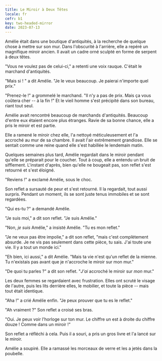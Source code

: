 ```yaml
---
title: Le Miroir à Deux Têtes
locale: fr
cefr: b1
key: two-headed-mirror
date: 2023-07-13
---
```


Amélie était dans une boutique d'antiquités, à la recherche de quelque chose à mettre sur son mur. Dans l'obscurité à l'arrière, elle a repéré un magnifique miroir ancien. Il avait un cadre orné sculpté en forme de serpent à deux têtes.

"Vous ne voulez pas de celui-ci," a retenti une voix rauque. C'était le marchand d'antiquités.

"Mais si ! " a dit Amélie. "Je le veux beaucoup. Je paierai n'importe quel prix."

"Prenez-le !" a grommelé le marchand. "Il n'y a pas de prix. Mais ça vous coûtera cher -- à la fin !" Et le vieil homme s'est précipité dans son bureau, riant tout seul.

Amélie avait rencontré beaucoup de marchands d'antiquités. Beaucoup d'entre eux étaient encore plus étranges. Ravie de sa bonne chance, elle a pris le miroir et est partie.

Elle a ramené le miroir chez elle, l'a nettoyé méticuleusement et l'a accroché au mur de sa chambre. Il avait l'air extrêmement grandiose. Elle se sentait comme une reine quand elle s'est habillée le lendemain matin.

Quelques semaines plus tard, Amélie regardait dans le miroir pendant qu'elle se préparait pour le coucher. Tout à coup, elle a entendu un bruit de sifflement. L'instant d'après, bien qu'elle ne bougeait pas, son reflet s'est retourné et s'est éloigné.

"Reviens !" a exclamé Amélie, sous le choc.

Son reflet a sursauté de peur et s'est retourné. Il la regardait, tout aussi surpris. Pendant un moment, ils se sont juste tenus immobiles et se sont regardées.

"Qui es-tu ?" a demandé Amélie.

"Je suis moi," a dit son reflet. "Je suis Amélie."

"Non, *je suis* Amélie," a insisté Amélie. "Tu es mon reflet."

"Je ne veux pas être impolie," a dit son reflet, "mais c'est complètement absurde. Je ne vis pas seulement dans cette pièce, tu sais. J'ai toute une vie. Il y a tout un monde ici."

"Eh bien, ici aussi," a dit Amélie. "Mais ta vie n'est qu'un reflet de la mienne. Tu n'existais pas avant que je n'accroche le miroir sur mon mur."

"De quoi tu parles ?" a dit son reflet. "*J'ai* accroché le miroir sur *mon* mur."

Les deux femmes se regardaient avec frustration. Elles ont scruté le visage de l'autre, puis les lits derrière elles, le mobilier, et toute la pièce -- mais tout était identique.

"Aha !" a crié Amélie enfin. "Je peux prouver que tu es le reflet."

"Ah vraiment ?" Son reflet a croisé ses bras.

"Oui. Je peux voir l'horloge sur ton mur. Le chiffre un est à droite du chiffre douze ! Comme dans un miroir !"

Son reflet a réfléchi à cela. Puis il a souri, a pris un gros livre et l'a lancé sur le miroir.

Amélie a soupiré. Elle a ramassé les morceaux de verre et les a jetés dans la poubelle.